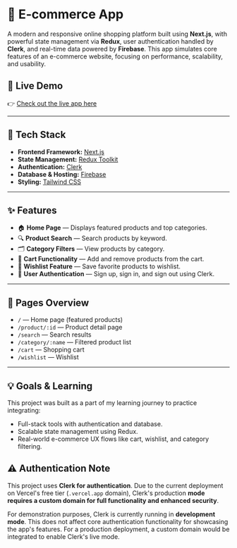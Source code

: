 # 🛒 E-commerce App

A modern and responsive online shopping platform built using **Next.js**, with powerful state management via **Redux**, user authentication handled by **Clerk**, and real-time data powered by **Firebase**. This app simulates core features of an e-commerce website, focusing on performance, scalability, and usability.

## 🚀 Live Demo

👉 [Check out the live app here](https://e-commerce-app-jaydeep-ramanujs-projects.vercel.app/)

---

## 🧰 Tech Stack

- **Frontend Framework:** [Next.js](https://nextjs.org/)
- **State Management:** [Redux Toolkit](https://redux-toolkit.js.org/)
- **Authentication:** [Clerk](https://clerk.dev/)
- **Database & Hosting:** [Firebase](https://firebase.google.com/)
- **Styling:** [Tailwind CSS](https://tailwindcss.com/)

---

## ✨ Features

- 🏠 **Home Page** — Displays featured products and top categories.
- 🔍 **Product Search** — Search products by keyword.
- 🗂️ **Category Filters** — View products by category.
- 🛒 **Cart Functionality** — Add and remove products from the cart.
- 💖 **Wishlist Feature** — Save favorite products to wishlist.
- 🔐 **User Authentication** — Sign up, sign in, and sign out using Clerk.

---

## 📄 Pages Overview

- `/` — Home page (featured products)
- `/product/:id` — Product detail page
- `/search` — Search results
- `/category/:name` — Filtered product list
- `/cart` — Shopping cart
- `/wishlist` — Wishlist

---

## 💡 Goals & Learning

This project was built as a part of my learning journey to practice integrating:

- Full-stack tools with authentication and database.
- Scalable state management using Redux.
- Real-world e-commerce UX flows like cart, wishlist, and category filtering.

## ⚠️ Authentication Note

This project uses **Clerk for authentication**. Due to the current deployment on Vercel's free tier (`.vercel.app` domain), Clerk's production **mode requires a custom domain for full functionality and enhanced security**.

For demonstration purposes, Clerk is currently running in **development mode**. This does not affect core authentication functionality for showcasing the app's features. For a production deployment, a custom domain would be integrated to enable Clerk's live mode.
